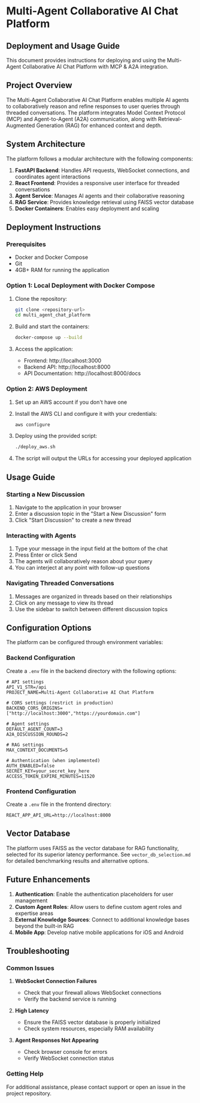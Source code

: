 # Multi-Agent Collaborative AI Chat Platform
## Deployment and Usage Guide

This document provides instructions for deploying and using the Multi-Agent Collaborative AI Chat Platform with MCP & A2A integration.

## Project Overview

The Multi-Agent Collaborative AI Chat Platform enables multiple AI agents to collaboratively reason and refine responses to user queries through threaded conversations. The platform integrates Model Context Protocol (MCP) and Agent-to-Agent (A2A) communication, along with Retrieval-Augmented Generation (RAG) for enhanced context and depth.

## System Architecture

The platform follows a modular architecture with the following components:

1. **FastAPI Backend**: Handles API requests, WebSocket connections, and coordinates agent interactions
2. **React Frontend**: Provides a responsive user interface for threaded conversations
3. **Agent Service**: Manages AI agents and their collaborative reasoning
4. **RAG Service**: Provides knowledge retrieval using FAISS vector database
5. **Docker Containers**: Enables easy deployment and scaling

## Deployment Instructions

### Prerequisites

- Docker and Docker Compose
- Git
- 4GB+ RAM for running the application

### Option 1: Local Deployment with Docker Compose

1. Clone the repository:
   ```bash
   git clone <repository-url>
   cd multi_agent_chat_platform
   ```

2. Build and start the containers:
   ```bash
   docker-compose up --build
   ```

3. Access the application:
   - Frontend: http://localhost:3000
   - Backend API: http://localhost:8000
   - API Documentation: http://localhost:8000/docs

### Option 2: AWS Deployment

1. Set up an AWS account if you don't have one

2. Install the AWS CLI and configure it with your credentials:
   ```bash
   aws configure
   ```

3. Deploy using the provided script:
   ```bash
   ./deploy_aws.sh
   ```

4. The script will output the URLs for accessing your deployed application

## Usage Guide

### Starting a New Discussion

1. Navigate to the application in your browser
2. Enter a discussion topic in the "Start a New Discussion" form
3. Click "Start Discussion" to create a new thread

### Interacting with Agents

1. Type your message in the input field at the bottom of the chat
2. Press Enter or click Send
3. The agents will collaboratively reason about your query
4. You can interject at any point with follow-up questions

### Navigating Threaded Conversations

1. Messages are organized in threads based on their relationships
2. Click on any message to view its thread
3. Use the sidebar to switch between different discussion topics

## Configuration Options

The platform can be configured through environment variables:

### Backend Configuration

Create a `.env` file in the backend directory with the following options:

```
# API settings
API_V1_STR=/api
PROJECT_NAME=Multi-Agent Collaborative AI Chat Platform

# CORS settings (restrict in production)
BACKEND_CORS_ORIGINS=["http://localhost:3000","https://yourdomain.com"]

# Agent settings
DEFAULT_AGENT_COUNT=3
A2A_DISCUSSION_ROUNDS=2

# RAG settings
MAX_CONTEXT_DOCUMENTS=5

# Authentication (when implemented)
AUTH_ENABLED=false
SECRET_KEY=your_secret_key_here
ACCESS_TOKEN_EXPIRE_MINUTES=11520
```

### Frontend Configuration

Create a `.env` file in the frontend directory:

```
REACT_APP_API_URL=http://localhost:8000
```

## Vector Database

The platform uses FAISS as the vector database for RAG functionality, selected for its superior latency performance. See `vector_db_selection.md` for detailed benchmarking results and alternative options.

## Future Enhancements

1. **Authentication**: Enable the authentication placeholders for user management
2. **Custom Agent Roles**: Allow users to define custom agent roles and expertise areas
3. **External Knowledge Sources**: Connect to additional knowledge bases beyond the built-in RAG
4. **Mobile App**: Develop native mobile applications for iOS and Android

## Troubleshooting

### Common Issues

1. **WebSocket Connection Failures**
   - Check that your firewall allows WebSocket connections
   - Verify the backend service is running

2. **High Latency**
   - Ensure the FAISS vector database is properly initialized
   - Check system resources, especially RAM availability

3. **Agent Responses Not Appearing**
   - Check browser console for errors
   - Verify WebSocket connection status

### Getting Help

For additional assistance, please contact support or open an issue in the project repository.
